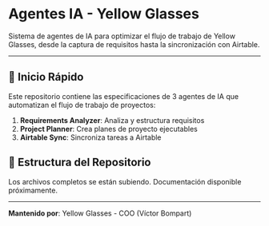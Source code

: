 # Agentes IA - Yellow Glasses

Sistema de agentes de IA para optimizar el flujo de trabajo de Yellow Glasses, desde la captura de requisitos hasta la sincronización con Airtable.

---

## 🚀 Inicio Rápido

Este repositorio contiene las especificaciones de 3 agentes de IA que automatizan el flujo de trabajo de proyectos:

1. **Requirements Analyzer**: Analiza y estructura requisitos
2. **Project Planner**: Crea planes de proyecto ejecutables  
3. **Airtable Sync**: Sincroniza tareas a Airtable

## 📁 Estructura del Repositorio

Los archivos completos se están subiendo. Documentación disponible próximamente.

---

**Mantenido por**: Yellow Glasses - COO (Víctor Bompart)
